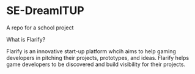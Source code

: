 # SE-DreamITUP
A repo for a school project

What is Flarify?

Flarify is an innovative start-up platform whcih aims to help gaming developers in pitching their projects, prototypes, and ideas. 
Flarify helps game developers to be discovered and build visibility for their projects.
